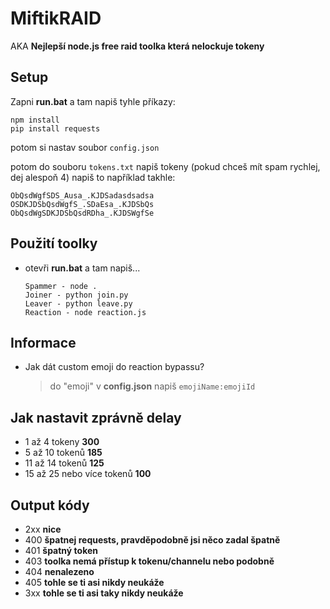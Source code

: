 # MiftikRAID
AKA **Nejlepší node.js free raid toolka která nelockuje tokeny**
## Setup
Zapni **run.bat** a tam napiš tyhle příkazy:
```
npm install
pip install requests
```

potom si nastav soubor `config.json`

potom do souboru `tokens.txt` napiš tokeny (pokud chceš mít spam rychlej, dej alespoň 4)
napiš to například takhle:
```
ObQsdWgfSDS_Ausa_.KJDSadasdsadsa
OSDKJDSbQsdWgfS_.SDaEsa_.KJDSbQs
ObQsdWgSDKJDSbQsdRDha_.KJDSWgfSe
```

## Použití toolky
- otevři **run.bat** a tam napiš...
  ```
  Spammer - node .
  Joiner - python join.py
  Leaver - python leave.py
  Reaction - node reaction.js
  ```
  
## Informace
- Jak dát custom emoji do reaction bypassu?
    > do "emoji" v **config.json** napiš `emojiName:emojiId`

## Jak nastavit zprávně delay
- 1 až 4 tokeny **300**
- 5 až 10 tokenů **185**
- 11 až 14 tokenů **125**
- 15 až 25 nebo více tokenů **100**

## Output kódy
- 2xx **nice**
- 400 **špatnej requests, pravděpodobně jsi něco zadal špatně**
- 401 **špatný token**
- 403 **toolka nemá přístup k tokenu/channelu nebo podobně**
- 404 **nenalezeno**
- 405 **tohle se ti asi nikdy neukáže**
- 3xx **tohle se ti asi taky nikdy neukáže**

